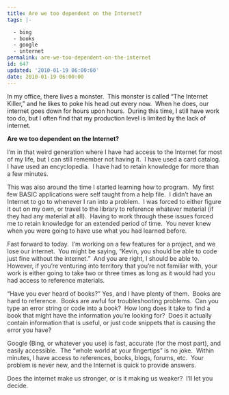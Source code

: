 ```yaml
---
title: Are we too dependent on the Internet?
tags: |-

  - bing
  - books
  - google
  - internet
permalink: are-we-too-dependent-on-the-internet
id: 647
updated: '2010-01-19 06:00:00'
date: 2010-01-19 06:00:00
---
```


<p>In my office, there lives a monster.&#160; This monster is called “The Internet Killer,” and he likes to poke his head out every now.&#160; When he does, our internet goes down for hours upon hours.&#160; During this time, I still have work too do, but I often find that my production level is limited by the lack of internet.</p>  <p><strong>Are we too dependent on the Internet?</strong></p>  <p><font color="#2e2e2e">I’m in that weird generation where I have had access to the Internet for most of my life, but I can still remember not having it.&#160; I have used a card catalog.&#160; I have used an encyclopedia.&#160; I have had to retain knowledge for more than a few minutes.</font></p>  <p><font color="#2e2e2e">This was also around the time I started learning how to program.&#160; My first few BASIC applications were self taught from a help file.&#160; I didn’t have an Internet to go to whenever I ran into a problem.&#160; I was forced to either figure it out on my own, or travel to the library to reference whatever material (if they had any material at all).&#160; Having to work through these issues forced me to retain knowledge for an extended period of time.&#160; You never knew when you were going to have use what you had learned before.</font></p>  <p><font color="#2e2e2e">Fast forward to today.&#160; I’m working on a few features for a project, and we lose our internet.&#160; You might be saying, “Kevin, you should be able to code just fine without the internet.”&#160; And you are right, I should be able to.&#160; However, if you’re venturing into territory that you’re not familiar with, your work is either going to take two or three times as long as it would had you had access to reference materials.</font></p>  <p>“<font color="#2e2e2e">Have you ever heard of books?” Yes, and I have plenty of them.&#160; Books are hard to reference.&#160; Books are awful for troubleshooting problems.&#160; Can you type an error string or code into a book?&#160; How long does it take to find a book that might have the information you’re looking for?&#160; Does it actually contain information that is useful, or just code snippets that is causing the error you have?</font></p>  <p><font color="#2e2e2e">Google (Bing, or whatever you use) is fast, accurate (for the most part), and easily accessible.&#160; The “whole world at your fingertips” is no joke.&#160; Within minutes, I have access to references, books, blogs, forums, etc.&#160; Your problem is never new, and the Internet is quick to provide answers.</font></p>  <p><font color="#2e2e2e">Does the internet make us stronger, or is it making us weaker?&#160; I’ll let you decide.</font></p>